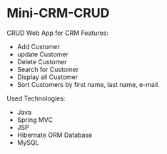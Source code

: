 # Mini-CRM-CRUD
CRUD Web App for CRM
Features:
- Add Customer
- update Customer
- Delete Customer
- Search for Customer
- Display all Customer
- Sort Customers by first name, last name, e-mail.

Used Technologies:
- Java
- Spring MVC
- JSP
- Hibernate ORM Database
- MySQL
